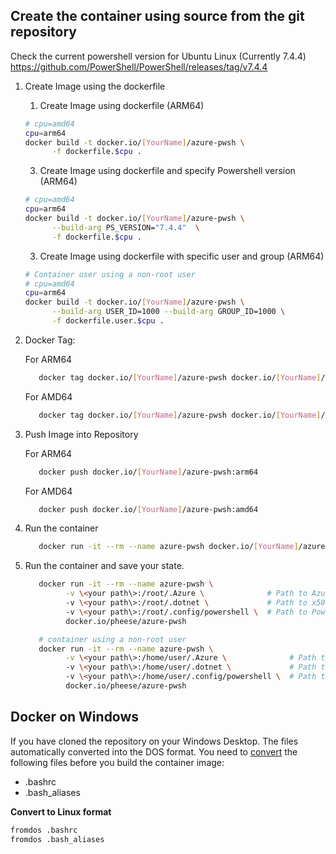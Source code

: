 ## Create the container using source from the git repository

Check the current powershell version for Ubuntu Linux (Currently 7.4.4)
https://github.com/PowerShell/PowerShell/releases/tag/v7.4.4

1. Create Image using the dockerfile

   1. Create Image using dockerfile (ARM64)

   ```bash
   # cpu=amd64
   cpu=arm64
   docker build -t docker.io/[YourName]/azure-pwsh \
         -f dockerfile.$cpu .
   ```

   3. Create Image using dockerfile and specify Powershell version (ARM64)

   ```bash
   # cpu=amd64
   cpu=arm64
   docker build -t docker.io/[YourName]/azure-pwsh \
         --build-arg PS_VERSION="7.4.4"  \
         -f dockerfile.$cpu .
   ```

   3. Create Image using dockerfile with specific user and group (ARM64)

   ```bash
   # Container user using a non-root user
   # cpu=amd64
   cpu=arm64
   docker build -t docker.io/[YourName]/azure-pwsh \
         --build-arg USER_ID=1000 --build-arg GROUP_ID=1000 \
         -f dockerfile.user.$cpu .
   ```

2. Docker Tag:

   For ARM64

   ```bash
      docker tag docker.io/[YourName]/azure-pwsh docker.io/[YourName]/azure-pwsh:arm64
   ```

   For AMD64

   ```bash
      docker tag docker.io/[YourName]/azure-pwsh docker.io/[YourName]/azure-pwsh:amd64
   ```

3. Push Image into Repository

   For ARM64

   ```bash
      docker push docker.io/[YourName]/azure-pwsh:arm64
   ```

   For AMD64

   ```bash
      docker push docker.io/[YourName]/azure-pwsh:amd64
   ```

4. Run the container

   ```bash
      docker run -it --rm --name azure-pwsh docker.io/[YourName]/azure-pwsh
   ```

5. Run the container and save your state.

   ```bash
      docker run -it --rm --name azure-pwsh \
            -v \<your path\>:/root/.Azure \              # Path to Azure PS extension configuration
            -v \<your path\>:/root/.dotnet \             # Path to x509 Certificate store
            -v \<your path\>:/root/.config/powershell \  # Path to Powershell profile
            docker.io/pheese/azure-pwsh
   ```

   ```bash
      # container using a non-root user
      docker run -it --rm --name azure-pwsh \
            -v \<your path\>:/home/user/.Azure \              # Path to Azure PS extension configuration
            -v \<your path\>:/home/user/.dotnet \             # Path to x509 Certificate store
            -v \<your path\>:/home/user/.config/powershell \  # Path to Powershell profile
            docker.io/pheese/azure-pwsh
   ```

## Docker on Windows

If you have cloned the repository on your Windows Desktop. The files
automatically converted into the DOS format. You need to
[convert](https://ubuntugenius.wordpress.com/2010/10/26/how-to-convert-windowsdos-text-files-to-linuxunix-format/#:~:text=It's%20actually%20very%20easy%20to,Unix%2FLinux%20instead%20of%20Windows.)
the following files before you build the container image:

- .bashrc
- .bash_aliases

**Convert to Linux format**

```bash
fromdos .bashrc
fromdos .bash_aliases
```

